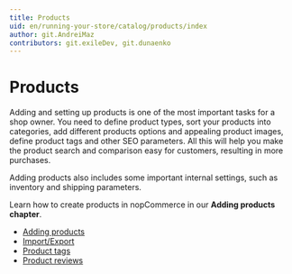 ```yaml
---
title: Products
uid: en/running-your-store/catalog/products/index
author: git.AndreiMaz
contributors: git.exileDev, git.dunaenko
---
```


# Products

Adding and setting up products is one of the most important tasks for a shop owner. You need to define product types, sort your products into categories, add different products options and appealing product images, define product tags and other SEO parameters. All this will help you make the product search and comparison easy for customers, resulting in more purchases.

Adding products also includes some important internal settings, such as inventory and shipping parameters.

Learn how to create products in nopCommerce in our **Adding products chapter**.

- [Adding products](xref:en/running-your-store/catalog/products/add-products)
- [Import/Export](xref:en/running-your-store/catalog/products/import-export-products)
- [Product tags](xref:en/running-your-store/catalog/products/product-tags)
- [Product reviews](xref:en/running-your-store/catalog/products/product-reviews)
